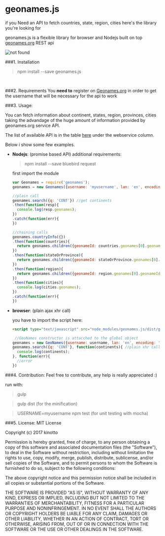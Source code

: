 # geonames.js
if you Need an API to fetch countries, state, region, cities here's the library you're looking for

geonames.js is a flexible library for browser and Nodejs 
built on top <a href="http://www.geonames.org/">geonames.org<a> REST api

<img src="https://travis-ci.org/travis-ci/travis-web.svg?branch=master" alt="not found" />

###1. Installation

> npm install --save geonames.js

<br/>


###2. Requirements
You **need to** register on <a href="http://www.geonames.org/login">Geonames.org</a>
in order to get the username that will be necessary for the api to work



###3. Usage:


You can fetch information about continent, states, region, provinces, cities taking the advandage of the huge amount of information provided by geonames.org service API.

The list of available API is in the table <a href="http://www.geonames.org/export/ws-overview.html">here</a> under the webservice column.

Below i show some few examples.

- **Nodejs**: (promise based API)
  additional requirements:
  
  > npm install --save bluebird request
  
  first import the module
  
  ```javascript
  var Geonames = require('geonames');
  geonames = new Geonames({username: 'myusername', lan: 'en', encoding: 'JSON'});
  ```


  ```javascript
  //plain call
  geonames.search({q: 'CONT'}) //get continents
  .then(function(resp){
    console.log(resp.geonames);
  })
  .catch(function(err){
  })
  ```
  
  ```javascript
  //chaining calls
  geonames.countryInfo({}) 
  .then(function(countries){
    return geonames.children({geonameId: countries.geonames[0].geonameId})
  })
  .then(function(stateOrProvince){
    return geonames.children({geonameId: stateOrProvince.geonames[0].geonameId});
  })
  .then(function(region){
    return geonames.children({geonameId: region.geonames[0].geonameId});
  })
  .then(function(cities){
    console.log(cities.geonames);
  })
  .catch(function(err){
  })
  ```

- **browser**: (plain ajax xhr call)

  you have to import the script here:
  

  ```html
  <script type="text/javascript" src="node_modules/geonames.js/dist/geonames.min.js"></script>
  ```
  ```javascript
   //GeoNames constructor is attacched to the global object
  geonames = new GeoNames({username: username, lan: 'en', encoding: 'JSON'});
  geonames.search({q: 'CONT'}, function(continents){ //plain xhr call
    console.log(continents);
  }, function(err){
    //error
  })
  ```

###4. Contribution:
Feel free to contribute, any help is really appreciated :)


run with:

>gulp

>gulp dist (for the minification)

>USERNAME=myusername npm test (for unit testing with mocha)







###5. License:
MIT License

Copyright (c) 2017 kinotto

Permission is hereby granted, free of charge, to any person obtaining a copy
of this software and associated documentation files (the "Software"), to deal
in the Software without restriction, including without limitation the rights
to use, copy, modify, merge, publish, distribute, sublicense, and/or sell
copies of the Software, and to permit persons to whom the Software is
furnished to do so, subject to the following conditions:

The above copyright notice and this permission notice shall be included in all
copies or substantial portions of the Software.

THE SOFTWARE IS PROVIDED "AS IS", WITHOUT WARRANTY OF ANY KIND, EXPRESS OR
IMPLIED, INCLUDING BUT NOT LIMITED TO THE WARRANTIES OF MERCHANTABILITY,
FITNESS FOR A PARTICULAR PURPOSE AND NONINFRINGEMENT. IN NO EVENT SHALL THE
AUTHORS OR COPYRIGHT HOLDERS BE LIABLE FOR ANY CLAIM, DAMAGES OR OTHER
LIABILITY, WHETHER IN AN ACTION OF CONTRACT, TORT OR OTHERWISE, ARISING FROM,
OUT OF OR IN CONNECTION WITH THE SOFTWARE OR THE USE OR OTHER DEALINGS IN THE
SOFTWARE.
